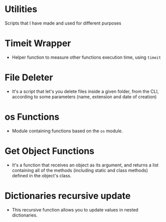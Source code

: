 # Utilities
Scripts that I have made and used for different purposes

# Timeit Wrapper
- Helper function to measure other functions execution time, using `timeit`

# File Deleter
- It's a script that let's you delete files inside a given folder, from the CLI, according to some parameters (name, extension and date of creation)

# os Functions
- Module containing functions based on the `os` module. 

# Get Object Functions
- It's a function that receives an object as its argument, and returns a list containing all of the methods (including static and class methods) defined in the object's class.

# Dictionaries recursive update
- This recursive function allows you to update values in nested dictionaries.
